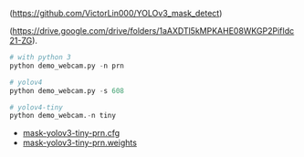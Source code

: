  (https://github.com/VictorLin000/YOLOv3_mask_detect) 

(https://drive.google.com/drive/folders/1aAXDTl5kMPKAHE08WKGP2PifIdc21-ZG).



```python
# with python 3
python demo_webcam.py -n prn

# yolov4
python demo_webcam.py -s 608

# yolov4-tiny
python demo_webcam.-n tiny
```
* [mask-yolov3-tiny-prn.cfg](https://github.com/cansik/yolo-mask-detection/releases/download/pre-trained/mask-yolov3-tiny-prn.cfg)
* [mask-yolov3-tiny-prn.weights](https://github.com/cansik/yolo-mask-detection/releases/download/pre-trained/mask-yolov3-tiny-prn.weights)
